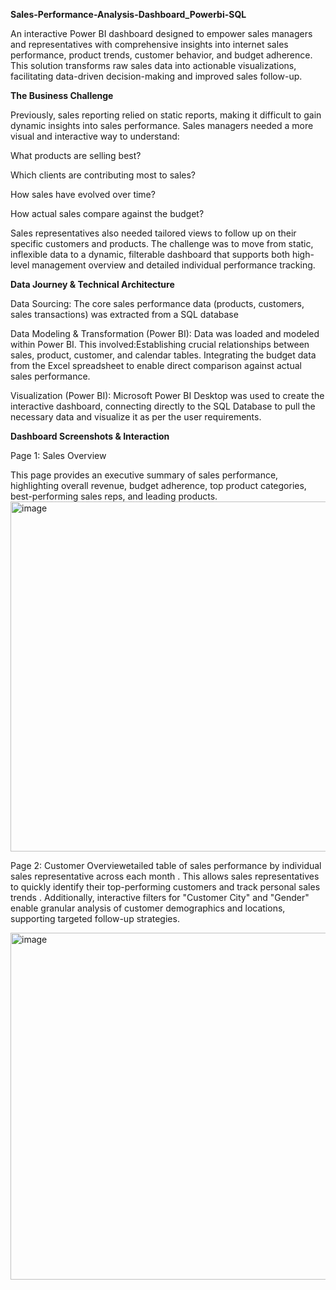**Sales-Performance-Analysis-Dashboard_Powerbi-SQL**


An interactive Power BI dashboard designed to empower sales managers and representatives with comprehensive insights into internet sales performance, product trends, customer 
behavior, and budget adherence. This solution transforms raw sales data into actionable visualizations, facilitating data-driven decision-making and improved sales follow-up.

**The Business Challenge**


Previously, sales reporting relied on static reports, making it difficult to gain dynamic insights into sales performance. Sales managers needed a more visual and interactive 
way to understand:

What products are selling best? 

Which clients are contributing most to sales? 

How sales have evolved over time? 

How actual sales compare against the budget? 

Sales representatives also needed tailored views to follow up on their specific customers and products. The challenge was to move from static, inflexible data to a dynamic, 
filterable dashboard that supports both high-level management overview and detailed individual performance tracking.

**Data Journey & Technical Architecture**

Data Sourcing: The core sales performance data (products, customers, sales transactions) was extracted from a SQL database

Data Modeling & Transformation (Power BI): Data was loaded and modeled within Power BI. This involved:Establishing crucial relationships between sales, product, customer, 
and calendar tables. Integrating the budget data from the Excel spreadsheet to enable direct comparison against actual sales performance.

Visualization (Power BI): Microsoft Power BI Desktop was used to create the interactive dashboard, connecting directly to the SQL Database to pull the necessary data and 
visualize it as per the user requirements.

**Dashboard Screenshots & Interaction**

Page 1: Sales Overview

This page provides an executive summary of sales performance, highlighting overall revenue, budget adherence, top product categories, best-performing sales reps, and leading
products.
<img width="977" height="560" alt="image" src="https://github.com/user-attachments/assets/c8703de9-5f66-4816-b1a3-0393d43d09ce" />

Page 2: Customer  Overviewetailed table of sales performance by individual sales representative across each month . This allows sales representatives to quickly identify 
their top-performing customers and track personal sales trends . Additionally, interactive filters for "Customer City" and "Gender" enable granular analysis of customer
demographics and locations, supporting targeted follow-up strategies.

<img width="972" height="555" alt="image" src="https://github.com/user-attachments/assets/48713eb2-bbed-4d2e-8f1d-a18b49b6fbbc" />
